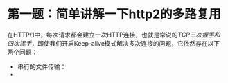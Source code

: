 # 第一题：简单讲解一下http2的多路复用

在HTTP/1中，每次请求都会建立一次HTTP连接，也就是常说的*TCP三次握手和四次挥手*，即使我们开启Keep-alive模式解决多次连接的问题，它依然存在以下两个问题：

- 串行的文件传输：
- 
